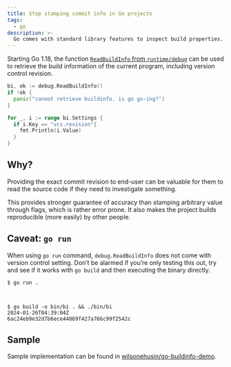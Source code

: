 ```yaml
---
title: Stop stamping commit info in Go projects
tags:
  - go
description: >-
  Go comes with standard library features to inspect build properties. Use `debug.ReadBuildInfo`.
---
```


Starting Go 1.18, the function [`ReadBuildInfo` from `runtime/debug`](https://pkg.go.dev/runtime/debug#ReadBuildInfo) can be used to retrieve the build information of the current program, including version control revision.

```go
bi, ok := debug.ReadBuildInfo()
if !ok {
  panic("cannot retrieve buildinfo. is go go-ing?")
}

for _, i := range bi.Settings {
  if i.Key == "vcs.revision"{
    fmt.Println(i.Value)
  }
}
```

## Why?

Providing the exact commit revision to end-user can be valuable for them to read the source code if they need to investigate something.

This provides stronger guarantee of accuracy than stamping arbitrary value through flags, which is rather error prone. It also makes the project builds reproducible (more easily) by other people.

## Caveat: `go run`

When using `go run` command, `debug.ReadBuildInfo` does not come with version control setting. Don’t be alarmed if you’re only testing this out, try and see if it works with `go build` and then executing the binary directly.

```shell-session
$ go run .



$ go build -o bin/bi . && ./bin/bi
2024-01-26T04:39:04Z
6ac24eb9e32d7b6ece44869f427a766c99f2542c
```

## Sample

Sample implementation can be found in [wilsonehusin/go-buildinfo-demo](https://github.com/wilsonehusin/go-buildinfo-demo).
